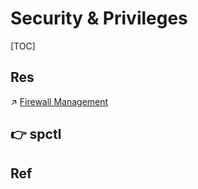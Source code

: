# Security & Privileges

[TOC]



## Res
↗ [Firewall Management](../Network%20Management/Firewall%20Management.md)



## 👉 spctl



[【一行命令】sudo spctl --master-disable - CZMan95的文章 - 知乎]: https://zhuanlan.zhihu.com/p/133314467




## Ref

